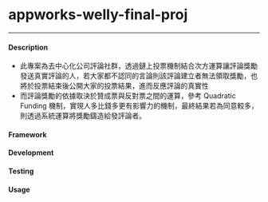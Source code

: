# appworks-welly-final-proj
---
#### Description
- 此專案為去中心化公司評論社群，透過鏈上投票機制結合次方運算讓評論獎勵發送真實評論的人，若大家都不認同的言論則該評論建立者無法領取獎勵，也將於投票結束後公開大家的投票結果，進而反應評論的真實性
- 而評論獎勵的依據取決於贊成票與反對票之間的運算，參考 Quadratic Funding 機制，實現人多比錢多更有影響力的機制，最終結果若為同意較多，則透過系統運算將獎勵鑄造給發評論者。
#### Framework
#### Development
#### Testing
#### Usage